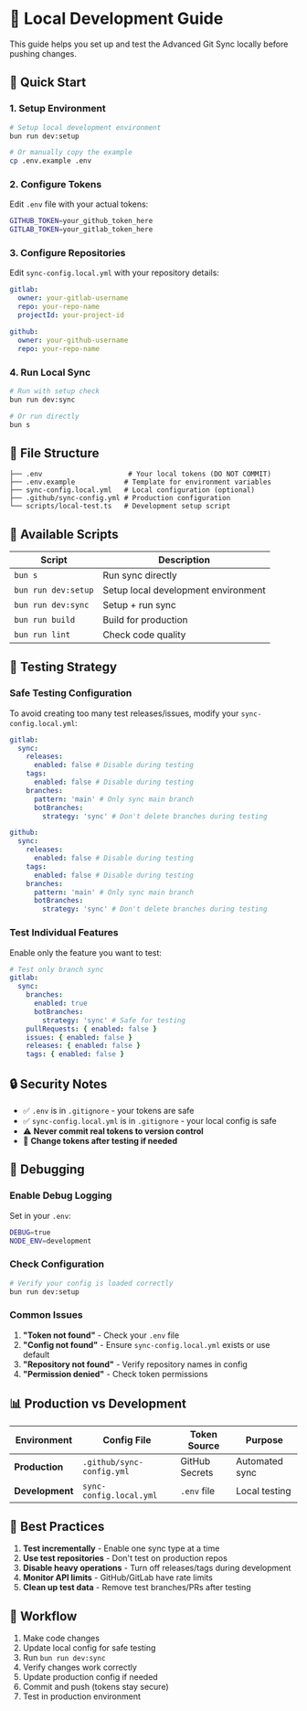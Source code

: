 # 🔧 Local Development Guide

This guide helps you set up and test the Advanced Git Sync locally before pushing changes.

## 🚀 Quick Start

### 1. **Setup Environment**

```bash
# Setup local development environment
bun run dev:setup

# Or manually copy the example
cp .env.example .env
```

### 2. **Configure Tokens**

Edit `.env` file with your actual tokens:

```bash
GITHUB_TOKEN=your_github_token_here
GITLAB_TOKEN=your_gitlab_token_here
```

### 3. **Configure Repositories**

Edit `sync-config.local.yml` with your repository details:

```yaml
gitlab:
  owner: your-gitlab-username
  repo: your-repo-name
  projectId: your-project-id

github:
  owner: your-github-username
  repo: your-repo-name
```

### 4. **Run Local Sync**

```bash
# Run with setup check
bun run dev:sync

# Or run directly
bun s
```

## 📁 **File Structure**

```
├── .env                     # Your local tokens (DO NOT COMMIT)
├── .env.example            # Template for environment variables
├── sync-config.local.yml   # Local configuration (optional)
├── .github/sync-config.yml # Production configuration
└── scripts/local-test.ts   # Development setup script
```

## 🔧 **Available Scripts**

| Script              | Description                         |
| ------------------- | ----------------------------------- |
| `bun s`             | Run sync directly                   |
| `bun run dev:setup` | Setup local development environment |
| `bun run dev:sync`  | Setup + run sync                    |
| `bun run build`     | Build for production                |
| `bun run lint`      | Check code quality                  |

## 🧪 **Testing Strategy**

### **Safe Testing Configuration**

To avoid creating too many test releases/issues, modify your `sync-config.local.yml`:

```yaml
gitlab:
  sync:
    releases:
      enabled: false # Disable during testing
    tags:
      enabled: false # Disable during testing
    branches:
      pattern: 'main' # Only sync main branch
      botBranches:
        strategy: 'sync' # Don't delete branches during testing

github:
  sync:
    releases:
      enabled: false # Disable during testing
    tags:
      enabled: false # Disable during testing
    branches:
      pattern: 'main' # Only sync main branch
      botBranches:
        strategy: 'sync' # Don't delete branches during testing
```

### **Test Individual Features**

Enable only the feature you want to test:

```yaml
# Test only branch sync
gitlab:
  sync:
    branches:
      enabled: true
      botBranches:
        strategy: 'sync' # Safe for testing
    pullRequests: { enabled: false }
    issues: { enabled: false }
    releases: { enabled: false }
    tags: { enabled: false }
```

## 🔒 **Security Notes**

- ✅ `.env` is in `.gitignore` - your tokens are safe
- ✅ `sync-config.local.yml` is in `.gitignore` - your local config is safe
- ⚠️ **Never commit real tokens to version control**
- 🔄 **Change tokens after testing if needed**

## 🐛 **Debugging**

### **Enable Debug Logging**

Set in your `.env`:

```bash
DEBUG=true
NODE_ENV=development
```

### **Check Configuration**

```bash
# Verify your config is loaded correctly
bun run dev:setup
```

### **Common Issues**

1. **"Token not found"** - Check your `.env` file
2. **"Config not found"** - Ensure `sync-config.local.yml` exists or use default
3. **"Repository not found"** - Verify repository names in config
4. **"Permission denied"** - Check token permissions

## 📊 **Production vs Development**

| Environment     | Config File               | Token Source   | Purpose        |
| --------------- | ------------------------- | -------------- | -------------- |
| **Production**  | `.github/sync-config.yml` | GitHub Secrets | Automated sync |
| **Development** | `sync-config.local.yml`   | `.env` file    | Local testing  |

## 🎯 **Best Practices**

1. **Test incrementally** - Enable one sync type at a time
2. **Use test repositories** - Don't test on production repos
3. **Disable heavy operations** - Turn off releases/tags during development
4. **Monitor API limits** - GitHub/GitLab have rate limits
5. **Clean up test data** - Remove test branches/PRs after testing

## 🔄 **Workflow**

1. Make code changes
2. Update local config for safe testing
3. Run `bun run dev:sync`
4. Verify changes work correctly
5. Update production config if needed
6. Commit and push (tokens stay secure)
7. Test in production environment
